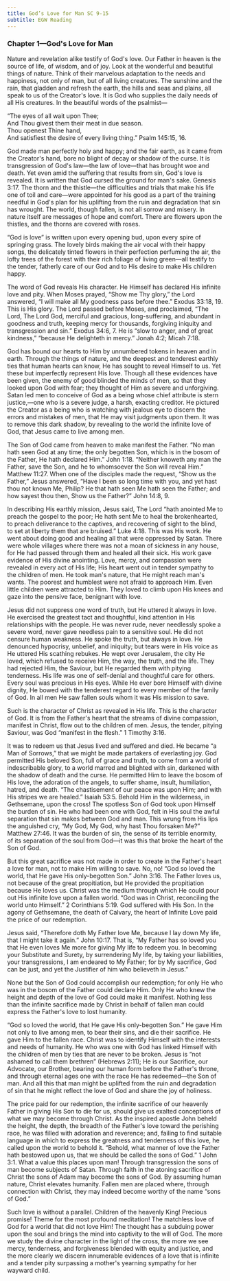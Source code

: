 ```yaml
---
title: God’s Love for Man SC 9-15
subtitle: EGW Reading
---
```


### Chapter 1—God's Love for Man

Nature and revelation alike testify of God's love. Our Father in heaven is the source of life, of wisdom, and of joy. Look at the wonderful and beautiful things of nature. Think of their marvelous adaptation to the needs and happiness, not only of man, but of all living creatures. The sunshine and the rain, that gladden and refresh the earth, the hills and seas and plains, all speak to us of the Creator's love. It is God who supplies the daily needs of all His creatures. In the beautiful words of the psalmist—

“The eyes of all wait upon Thee;\
And Thou givest them their meat in due season.\
Thou openest Thine hand,\
And satisfiest the desire of every living thing.” Psalm 145:15, 16.

God made man perfectly holy and happy; and the fair earth, as it came from the Creator's hand, bore no blight of decay or shadow of the curse. It is transgression of God's law—the law of love—that has brought woe and death. Yet even amid the suffering that results from sin, God's love is revealed. It is written that God cursed the ground for man's sake. Genesis 3:17. The thorn and the thistle—the difficulties and trials that make his life one of toil and care—were appointed for his good as a part of the training needful in God's plan for his uplifting from the ruin and degradation that sin has wrought. The world, though fallen, is not all sorrow and misery. In nature itself are messages of hope and comfort. There are flowers upon the thistles, and the thorns are covered with roses.

“God is love” is written upon every opening bud, upon every spire of springing grass. The lovely birds making the air vocal with their happy songs, the delicately tinted flowers in their perfection perfuming the air, the lofty trees of the forest with their rich foliage of living green—all testify to the tender, fatherly care of our God and to His desire to make His children happy.

The word of God reveals His character. He Himself has declared His infinite love and pity. When Moses prayed, “Show me Thy glory,” the Lord answered, “I will make all My goodness pass before thee.” Exodus 33:18, 19. This is His glory. The Lord passed before Moses, and proclaimed, “The Lord, The Lord God, merciful and gracious, long-suffering, and abundant in goodness and truth, keeping mercy for thousands, forgiving iniquity and transgression and sin.” Exodus 34:6, 7. He is “slow to anger, and of great kindness,” “because He delighteth in mercy.” Jonah 4:2; Micah 7:18.

God has bound our hearts to Him by unnumbered tokens in heaven and in earth. Through the things of nature, and the deepest and tenderest earthly ties that human hearts can know, He has sought to reveal Himself to us. Yet these but imperfectly represent His love. Though all these evidences have been given, the enemy of good blinded the minds of men, so that they looked upon God with fear; they thought of Him as severe and unforgiving. Satan led men to conceive of God as a being whose chief attribute is stern justice,—one who is a severe judge, a harsh, exacting creditor. He pictured the Creator as a being who is watching with jealous eye to discern the errors and mistakes of men, that He may visit judgments upon them. It was to remove this dark shadow, by revealing to the world the infinite love of God, that Jesus came to live among men.

The Son of God came from heaven to make manifest the Father. “No man hath seen God at any time; the only begotten Son, which is in the bosom of the Father, He hath declared Him.” John 1:18. “Neither knoweth any man the Father, save the Son, and he to whomsoever the Son will reveal Him.” Matthew 11:27. When one of the disciples made the request, “Show us the Father,” Jesus answered, “Have I been so long time with you, and yet hast thou not known Me, Philip? He that hath seen Me hath seen the Father; and how sayest thou then, Show us the Father?” John 14:8, 9.

In describing His earthly mission, Jesus said, The Lord “hath anointed Me to preach the gospel to the poor; He hath sent Me to heal the brokenhearted, to preach deliverance to the captives, and recovering of sight to the blind, to set at liberty them that are bruised.” Luke 4:18. This was His work. He went about doing good and healing all that were oppressed by Satan. There were whole villages where there was not a moan of sickness in any house, for He had passed through them and healed all their sick. His work gave evidence of His divine anointing. Love, mercy, and compassion were revealed in every act of His life; His heart went out in tender sympathy to the children of men. He took man's nature, that He might reach man's wants. The poorest and humblest were not afraid to approach Him. Even little children were attracted to Him. They loved to climb upon His knees and gaze into the pensive face, benignant with love.

Jesus did not suppress one word of truth, but He uttered it always in love. He exercised the greatest tact and thoughtful, kind attention in His relationships with the people. He was never rude, never needlessly spoke a severe word, never gave needless pain to a sensitive soul. He did not censure human weakness. He spoke the truth, but always in love. He denounced hypocrisy, unbelief, and iniquity; but tears were in His voice as He uttered His scathing rebukes. He wept over Jerusalem, the city He loved, which refused to receive Him, the way, the truth, and the life. They had rejected Him, the Saviour, but He regarded them with pitying tenderness. His life was one of self-denial and thoughtful care for others. Every soul was precious in His eyes. While He ever bore Himself with divine dignity, He bowed with the tenderest regard to every member of the family of God. In all men He saw fallen souls whom it was His mission to save.

Such is the character of Christ as revealed in His life. This is the character of God. It is from the Father's heart that the streams of divine compassion, manifest in Christ, flow out to the children of men. Jesus, the tender, pitying Saviour, was God “manifest in the flesh.” 1 Timothy 3:16.

It was to redeem us that Jesus lived and suffered and died. He became “a Man of Sorrows,” that we might be made partakers of everlasting joy. God permitted His beloved Son, full of grace and truth, to come from a world of indescribable glory, to a world marred and blighted with sin, darkened with the shadow of death and the curse. He permitted Him to leave the bosom of His love, the adoration of the angels, to suffer shame, insult, humiliation, hatred, and death. “The chastisement of our peace was upon Him; and with His stripes we are healed.” Isaiah 53:5. Behold Him in the wilderness, in Gethsemane, upon the cross! The spotless Son of God took upon Himself the burden of sin. He who had been one with God, felt in His soul the awful separation that sin makes between God and man. This wrung from His lips the anguished cry, “My God, My God, why hast Thou forsaken Me?” Matthew 27:46. It was the burden of sin, the sense of its terrible enormity, of its separation of the soul from God—it was this that broke the heart of the Son of God.

But this great sacrifice was not made in order to create in the Father's heart a love for man, not to make Him willing to save. No, no! “God so loved the world, that He gave His only-begotten Son.” John 3:16. The Father loves us, not because of the great propitiation, but He provided the propitiation because He loves us. Christ was the medium through which He could pour out His infinite love upon a fallen world. “God was in Christ, reconciling the world unto Himself.” 2 Corinthians 5:19. God suffered with His Son. In the agony of Gethsemane, the death of Calvary, the heart of Infinite Love paid the price of our redemption.

Jesus said, “Therefore doth My Father love Me, because I lay down My life, that I might take it again.” John 10:17. That is, “My Father has so loved you that He even loves Me more for giving My life to redeem you. In becoming your Substitute and Surety, by surrendering My life, by taking your liabilities, your transgressions, I am endeared to My Father; for by My sacrifice, God can be just, and yet the Justifier of him who believeth in Jesus.”

None but the Son of God could accomplish our redemption; for only He who was in the bosom of the Father could declare Him. Only He who knew the height and depth of the love of God could make it manifest. Nothing less than the infinite sacrifice made by Christ in behalf of fallen man could express the Father's love to lost humanity.

“God so loved the world, that He gave His only-begotten Son.” He gave Him not only to live among men, to bear their sins, and die their sacrifice. He gave Him to the fallen race. Christ was to identify Himself with the interests and needs of humanity. He who was one with God has linked Himself with the children of men by ties that are never to be broken. Jesus is “not ashamed to call them brethren” (Hebrews 2:11); He is our Sacrifice, our Advocate, our Brother, bearing our human form before the Father's throne, and through eternal ages one with the race He has redeemed—the Son of man. And all this that man might be uplifted from the ruin and degradation of sin that he might reflect the love of God and share the joy of holiness.

The price paid for our redemption, the infinite sacrifice of our heavenly Father in giving His Son to die for us, should give us exalted conceptions of what we may become through Christ. As the inspired apostle John beheld the height, the depth, the breadth of the Father's love toward the perishing race, he was filled with adoration and reverence; and, failing to find suitable language in which to express the greatness and tenderness of this love, he called upon the world to behold it. “Behold, what manner of love the Father hath bestowed upon us, that we should be called the sons of God.” 1 John 3:1. What a value this places upon man! Through transgression the sons of man become subjects of Satan. Through faith in the atoning sacrifice of Christ the sons of Adam may become the sons of God. By assuming human nature, Christ elevates humanity. Fallen men are placed where, through connection with Christ, they may indeed become worthy of the name “sons of God.”

Such love is without a parallel. Children of the heavenly King! Precious promise! Theme for the most profound meditation! The matchless love of God for a world that did not love Him! The thought has a subduing power upon the soul and brings the mind into captivity to the will of God. The more we study the divine character in the light of the cross, the more we see mercy, tenderness, and forgiveness blended with equity and justice, and the more clearly we discern innumerable evidences of a love that is infinite and a tender pity surpassing a mother's yearning sympathy for her wayward child.